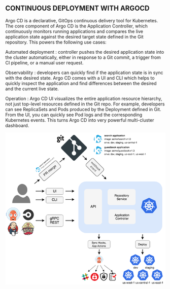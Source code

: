 ## CONTINUOUS DEPLOYMENT WITH ARGOCD

Argo CD is a declarative, GitOps continuous delivery tool for Kubernetes. The core component of Argo CD is the Application Controller, which continuously monitors running applications and compares the live application state against the desired target state defined in the Git repository. This powers the following use cases:

Automated deployment : controller pushes the desired application state into the cluster automatically, either in response to a Git commit, a trigger from CI pipeline, or a manual user request.

Observability : developers can quickly find if the application state is in sync with the desired state. Argo CD comes with a UI and CLI which helps to quickly inspect the application and find differences between the desired and the current live state.

Operation : Argo CD UI visualizes the entire application resource hierarchy, not just top-level resources defined in the Git repo. For example, developers can see ReplicaSets and Pods produced by the Deployment defined in Git. From the UI, you can quickly see Pod logs and the corresponding Kubernetes events. This turns Argo CD into very powerful multi-cluster dashboard.

![img](argocd_architecture.png)




